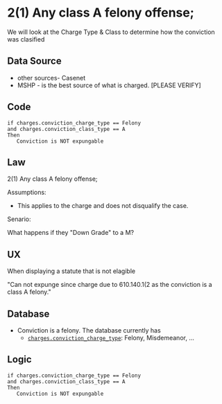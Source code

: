 # 2(1)  Any class A felony offense;

We will look at the Charge Type & Class to determine how the conviction was clasified

## Data Source

* other sources- Casenet
* MSHP - is the best source of what is charged.
[PLEASE VERIFY]

## Code

```
if charges.conviction_charge_type == Felony
and charges.conviction_class_type == A
Then
   Conviction is NOT expungable
```

## Law

2(1)  Any class A felony offense;

Assumptions:

* This applies to the charge and does not disqualify the case.
  
Senario:

What happens if they "Down Grade" to a M?


## UX

When displaying a statute that is not elagible 

"Can not expunge since charge due to 610.140.1(2 as the conviction is a class A felony."

## Database

* Conviction is a felony.  The database currently has 
   * [`charges.conviction_charge_type`](https://github.com/codeforkansascity/clear-my-record-law-codification/tree/main/database-elements): Felony, Misdemeanor, ...


## Logic

```
if charges.conviction_charge_type == Felony
and charges.conviction_class_type == A
Then
   Conviction is NOT expungable
```
